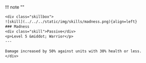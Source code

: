 !!! note ""

    <div class="skillbox">
    ![skill](../../../static/img/skills/madness.png){align=left}
    ### Madness
    <div class="skill">Passive</div>
    <p>Level 5 &middot; Warrior</p>
    ---

    Damage increased by 50% against units with 30% health or less.
    </div>
